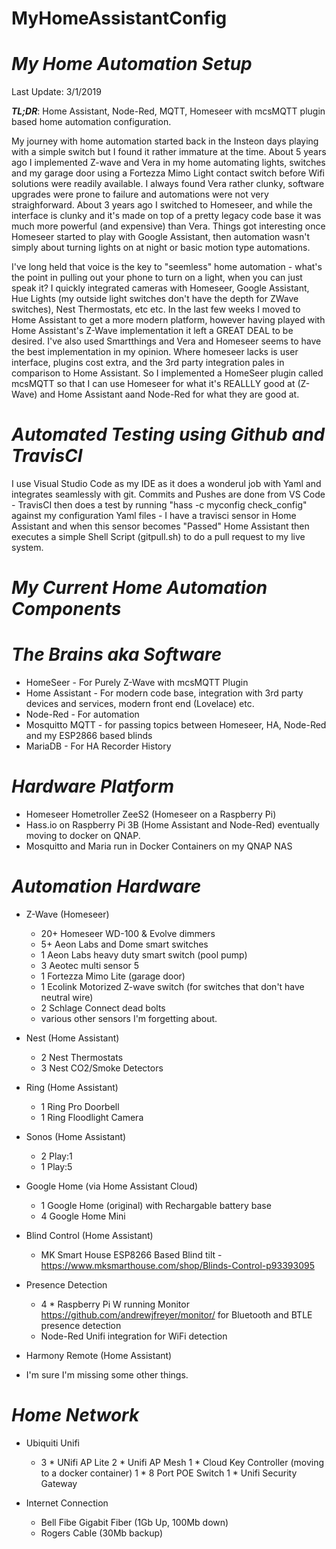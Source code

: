 # MyHomeAssistantConfig

# *My Home Automation Setup*

Last Update: 3/1/2019

***TL;DR***: Home Assistant, Node-Red, MQTT, Homeseer with mcsMQTT plugin based home automation configuration.

My journey with home automation started back in the Insteon days playing with a simple switch but I found it rather immature at the time.  About 5 years ago I implemented Z-wave and Vera in my home automating lights, switches and my garage door using a Fortezza Mimo Light contact switch before Wifi solutions were readily available.  I always 
found Vera rather clunky, software upgrades were prone to failure and automations were not very straighforward.  About 3 years ago I switched to Homeseer, and while the interface is clunky and it's made on top of a pretty legacy code base it was much more powerful (and expensive) than Vera.  Things got interesting once Homeseer started to 
play with Google Assistant, then automation wasn't simply about turning lights on at night or basic motion type automations.  

I've long held that voice is the key to "seemless" home automation - what's the point in pulling out your phone to turn on a light, when you can just speak it?  I quickly integrated cameras with Homeseer, Google Assistant, Hue Lights (my outside light switches don't have the depth for ZWave switches), Nest Thermostats, etc etc.  In the last few weeks I moved to Home Assistant to get a more modern platform, however having played with Home Assistant's Z-Wave implementation it left a GREAT DEAL to be desired. I've also used Smartthings and Vera and Homeseer seems to have the best implementation in my opinion.  Where homeseer lacks is user interface, plugins cost extra, and the 3rd party integration pales in comparison to Home Assistant. So I implemented a HomeSeer plugin called mcsMQTT so that I can use Homeseer for what it's REALLLY good at (Z-Wave) and Home Assistant aand Node-Red for what they are good at.

# *Automated Testing using Github and TravisCI*

I use Visual Studio Code as my IDE as it does a wonderul job with Yaml and integrates seamlessly with git.  Commits and Pushes are done from VS Code - TravisCI then does a test by running "hass -c myconfig check_config" against my configuration Yaml files - I have a travisci sensor in Home Assistant and when this sensor becomes "Passed" Home Assistant then executes a simple Shell Script (gitpull.sh) to do a pull request to my live system.

# *My Current Home Automation Components*

# *The Brains aka Software*

 *  HomeSeer - For Purely Z-Wave with mcsMQTT Plugin
 *  Home Assistant - For modern code base, integration with 3rd party devices and services, modern front end (Lovelace) etc.
 *  Node-Red - For automation
 *  Mosquitto MQTT - for passing topics between Homeseer, HA, Node-Red and my ESP2866 based blinds
 *  MariaDB - For HA Recorder History

# *Hardware Platform*

 *  Homeseer Hometroller ZeeS2 (Homeseer on a Raspberry Pi)
 *  Hass.io on Raspberry Pi 3B (Home Assistant and Node-Red) eventually moving to docker on QNAP.
 *  Mosquitto and Maria run in Docker Containers on my QNAP NAS

# *Automation Hardware*

 *  Z-Wave (Homeseer)
    * 20+ Homeseer WD-100 & Evolve dimmers 
    * 5+ Aeon Labs and Dome smart switches
    * 1 Aeon Labs heavy duty smart switch (pool pump)
    * 3 Aeotec multi sensor 5 
    * 1 Fortezza Mimo Lite (garage door) 
    * 1 Ecolink Motorized Z-wave switch (for switches that don't have neutral wire)
    * 2 Schlage Connect dead bolts
    * various other sensors I'm forgetting about.
 
*  Nest (Home Assistant)
    * 2 Nest Thermostats 
    * 3 Nest CO2/Smoke Detectors
 
 * Ring (Home Assistant)
    * 1 Ring Pro Doorbell 
    * 1 Ring Floodlight Camera

 * Sonos (Home Assistant)   
    * 2 Play:1
    * 1 Play:5

 * Google Home (via Home Assistant Cloud)
    * 1 Google Home (original) with Rechargable battery base
    * 4 Google Home Mini   

 * Blind Control (Home Assistant)
    * MK Smart House ESP8266 Based Blind tilt - https://www.mksmarthouse.com/shop/Blinds-Control-p93393095

 * Presence Detection
   * 4 * Raspberry Pi W running Monitor https://github.com/andrewjfreyer/monitor/ for Bluetooth and BTLE presence detection
   * Node-Red Unifi integration for WiFi detection
 
 * Harmony Remote (Home Assistant)  

 * I'm sure I'm missing some other things.

# *Home Network*

  * Ubiquiti Unifi
    * 3 * UNifi AP Lite
      2 * Unifi AP Mesh
      1 * Cloud Key Controller (moving to a docker container)
      1 * 8 Port POE Switch
      1 * Unifi Security Gateway
  
  * Internet Connection
    * Bell Fibe Gigabit Fiber (1Gb Up, 100Mb down)
    * Rogers Cable (30Mb backup)